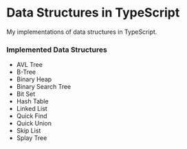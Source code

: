 # Data Structures in TypeScript
My implementations of data structures in TypeScript.

### Implemented Data Structures
* AVL Tree
* B-Tree
* Binary Heap
* Binary Search Tree
* Bit Set
* Hash Table
* Linked List
* Quick Find
* Quick Union
* Skip List
* Splay Tree
